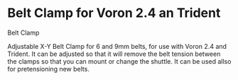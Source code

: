 # Belt Clamp for Voron 2.4 an Trident
 Belt Clamp

Adjustable X-Y Belt Clamp for 6 and 9mm belts, for use with Voron 2.4 and Trident. It can be adjusted so that it will remove the belt tension between the clamps so that you can mount or change the shuttle. It can be used allso for pretensioning new belts.
